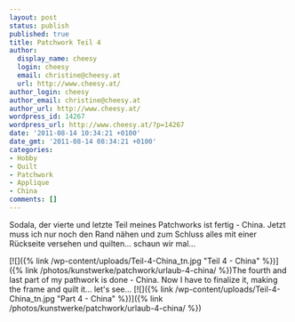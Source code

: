```yaml
---
layout: post
status: publish
published: true
title: Patchwork Teil 4
author:
  display_name: cheesy
  login: cheesy
  email: christine@cheesy.at
  url: http://www.cheesy.at/
author_login: cheesy
author_email: christine@cheesy.at
author_url: http://www.cheesy.at/
wordpress_id: 14267
wordpress_url: http://www.cheesy.at/?p=14267
date: '2011-08-14 10:34:21 +0100'
date_gmt: '2011-08-14 08:34:21 +0100'
categories:
- Hobby
- Quilt
- Patchwork
- Applique
- China
comments: []
---
```

<!--:de-->Sodala, der vierte und letzte Teil meines Patchworks ist fertig - China. Jetzt muss ich nur noch den Rand nähen und zum Schluss alles mit einer Rückseite versehen und quilten... schaun wir mal...
[![]({% link /wp-content/uploads/Teil-4-China_tn.jpg "Teil 4 - China" %})]({% link /photos/kunstwerke/patchwork/urlaub-4-china/ %})<!--:--><!--:en-->The fourth and last part of my pathwork is done - China. Now I have to finalize it, making the frame and quilt it... let's see...
[![]({% link /wp-content/uploads/Teil-4-China_tn.jpg "Part 4 - China" %})]({% link /photos/kunstwerke/patchwork/urlaub-4-china/ %})<!--:-->
